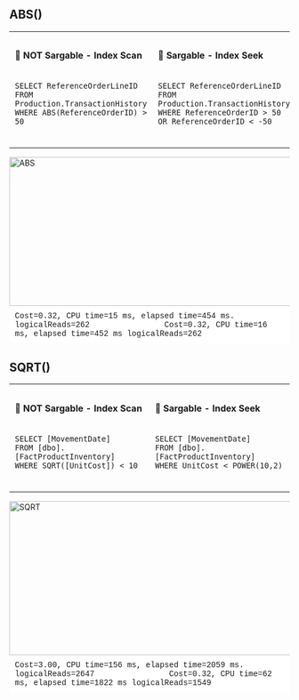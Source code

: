 ## ABS()


<table>
  <tr>
    <td style="vertical-align: top; padding: 10px;">
      <h4>🔹 NOT Sargable - Index Scan</h4>
      <pre><code>
SELECT ReferenceOrderLineID
FROM Production.TransactionHistory
WHERE ABS(ReferenceOrderID) > 50
      </code></pre>
    </td>
    <td style="vertical-align: top; padding: 10px;">
      <h4>🔹 Sargable - Index Seek</h4>
      <pre><code>
SELECT ReferenceOrderLineID 
FROM Production.TransactionHistory 
WHERE ReferenceOrderID > 50 OR ReferenceOrderID < -50
      </code></pre>
    </td>
  </tr>
</table>

<div style="text-align: left;">
<img width="1561" height="268" alt="ABS" src="https://github.com/user-attachments/assets/088e19a5-2572-4481-8d9e-a14f9b7256c9" />
</div>


<div style="background: white; font-family: Courier; padding: 10px; margin: 0;">
Cost=0.32, CPU time=15 ms,  elapsed time=454 ms. logicalReads=262 &nbsp;&nbsp;&nbsp;&nbsp;&nbsp;&nbsp;&nbsp;&nbsp;&nbsp;&nbsp;&nbsp;&nbsp;&nbsp;&nbsp;&nbsp;Cost=0.32,  CPU time=16 ms,  elapsed time=452 ms logicalReads=262
</div>


## SQRT()

<table>
  <tr>
    <td style="vertical-align: top; padding: 10px;">
      <h4>🔹 NOT Sargable - Index Scan</h4>
      <pre><code>
SELECT [MovementDate] 
FROM [dbo].[FactProductInventory] 
WHERE SQRT([UnitCost]) < 10
      </code></pre>
    </td>
    <td style="vertical-align: top; padding: 10px;">
      <h4>🔹 Sargable - Index Seek</h4>
      <pre><code>
SELECT [MovementDate] 
FROM [dbo].[FactProductInventory] 
WHERE UnitCost < POWER(10,2)
      </code></pre>
    </td>
  </tr>
</table>

<div style="text-align: left;">
<img width="2108" height="277" alt="SQRT" src="https://github.com/user-attachments/assets/ae01d0f0-8a1e-4c73-b4ab-d2f1b47f6408" />
</div>


<div style="background: white; font-family: Courier; padding: 10px; margin: 0;">
Cost=3.00, CPU time=156 ms,  elapsed time=2059 ms. logicalReads=2647 &nbsp;&nbsp;&nbsp;&nbsp;&nbsp;&nbsp;&nbsp;&nbsp;&nbsp;&nbsp;&nbsp;&nbsp;&nbsp;&nbsp;&nbsp;Cost=0.32,  CPU time=62 ms,  elapsed time=1822 ms logicalReads=1549
</div>
